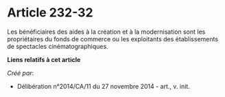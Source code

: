 # Article 232-32

Les bénéficiaires des aides à la création et à la modernisation sont les propriétaires du fonds de commerce ou les
exploitants des établissements de spectacles cinématographiques.

**Liens relatifs à cet article**

_Créé par_:

  - Délibération n°2014/CA/11 du 27 novembre 2014 - art., v. init.

